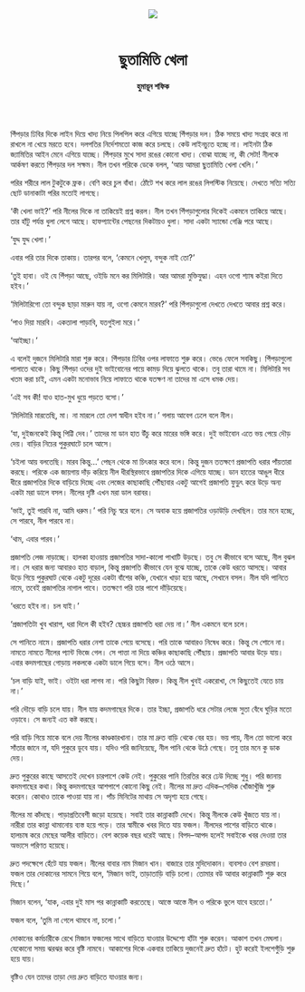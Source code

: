 <div align=center>
<img src=https://images.prothomalo.com/prothomalo-bangla%2F2021-10%2F5f9fb276-43f4-4465-8f09-fd3f9e630b48%2FUntitled_4.jpg?rect=0%2C99%2C379%2C199&w=1200&ar=40%3A21&auto=format%2Ccompress&ogImage=true&mode=crop&overlay=&overlay_position=bottom&overlay_width_pct=1 />
<br><br>
<h1>ছুতামিতি খেলা</h1>
<h4>হুমায়ূন শফিক</h4>
<br><br>
</div>

পিঁপড়ার ঢিবির দিকে লাইন দিয়ে খাদ্য নিয়ে পিলপিল করে এগিয়ে যাচ্ছে পিঁপড়ার দল। ঠিক সময়ে খাদ্য সংগ্রহ করে না রাখলে না খেয়ে মরতে হবে। দলপতির নির্দেশমতো কাজ করে চলছে। কেউ লাইনচ্যুত হচ্ছে না। লাইনটা ঠিক জ্যামিতির আইন মেনে এগিয়ে যাচ্ছে। পিঁপড়ার মুখে সাদা রঙের কোনো খাদ্য। বোঝা যাচ্ছে না, কী সেটা! নীলকে আর্কষণ করতে পিঁপড়ার দল সক্ষম। নীল তখন পরিকে ডেকে বলল, ‘আয় আমরা ছুতামিতি খেলা খেলি।’

পরির শরীরে লাল টুকটুকে ফ্রক। বেণি করে চুল বাঁধা। ঠোঁটে শখ করে লাল রঙের লিপস্টিক নিয়েছে। দেখতে সত্যি সত্যি ছোট ডানাকাটা পরির মতোই লাগছে।

‘কী খেলা ভাই?’ পরি নীলের দিকে না তাকিয়েই প্রশ্ন করল। নীল তখন পিঁপড়াগুলোর দিকেই একমনে তাকিয়ে আছে। তার হাঁটু পর্যন্ত ধুলা লেগে আছে। হাফপ্যান্টের পেছনের দিকটায়ও ধুলা। সাদা একটা স্যান্ডো গেঞ্জি পরে আছে।

‘যুদ্দ যুদ্দ খেলা।’

এবার পরি তার দিকে তাকায়। তারপর বলে, ‘কেমনে খেলুম, বন্দুক নাই তো?’

‘তুই হাবা। ওই যে পিঁপড়া আছে, ওইডি মনে কর মিলিটারি। আর আমরা মুক্তিযুদ্ধা। এহন ওগো শ্যাষ কইরা দিতে হইব।’

‘মিলিটারিগো তো বন্দুক ছাড়া মারুন যায় না, ওগো কেমনে মারব?’ পরি পিঁপড়াগুলো দেখতে দেখতে আবার প্রশ্ন করে।

‘পাও দিয়া মারবি। একতালা পাড়াবি, যতগুইলা মরে।’

‘আইচ্ছা।’

এ বলেই দুজনে মিলিটারি মারা শুরু করে। পিঁপড়ার ঢিবির ওপর লাফাতে শুরু করে। ভেঙে ফেলে সবকিছু। পিঁপড়াগুলো পালাতে থাকে। কিছু পিঁপড়া ওদের দুই ভাইবোনের পায়ে কামড় দিয়ে ঝুলতে থাকে। তবু তারা থামে না। মিলিটারি সব খতম করা চাই, এমন একটা মনোভাব নিয়ে লাফাতে থাকে যতক্ষণ না তাদের মা এসে ধমক দেয়।

‘এই সব কী! যাও হাত-মুখ ধুয়ে পড়তে বসো।’

‘মিলিটারি মারতেছি, মা। না মারলে তো দেশ স্বাধীন হইব না।’ গলায় আবেগ ঢেলে বলে নীল।

‘যা, দুইজনকেই কিন্তু পিট্টি দেব।’ তাদের মা ডান হাত উঁচু করে মারের ভঙ্গি করে। দুই ভাইবোন এতে ভয় পেয়ে দৌড় দেয়। বাড়ির নিচের পুকুরঘাটে চলে আসে।

‘চইলা আয় বলতেছি। মারব কিন্তু…’ পেছন থেকে মা চিৎকার করে বলে। কিন্তু দুজন ততক্ষণে প্রজাপতি ধরার পাঁয়তারা করছে। পরিকে এক জায়গায় দাঁড় করিয়ে নীল ধীরস্থিরভাবে প্রজাপতির দিকে এগিয়ে যাচ্ছে। ডান হাতের আঙুল ধীরে ধীরে প্রজাপতির দিকে বাড়িয়ে দিচ্ছে এবং লেজের কাছাকাছি পৌঁছাবার একটু আগেই প্রজাপতি ফুড়ুৎ করে উড়ে অন্য একটা মরা ডালে বসল। নীলের দৃষ্টি এখন মরা ডাল বরাবর।

‘ভাই, তুই পারবি না, আমি ধরুম।’ পরি নিচু স্বরে বলে। সে অবাক হয়ে প্রজাপতির ওড়াউড়ি দেখছিল। তার মনে হচ্ছে, সে পারবে, নীল পারবে না।

‘থাম, এবার পারব।’

প্রজাপতি লেজ নাড়াচ্ছে। হালকা হাওয়ায় প্রজাপতির সাদা-কালো পাখাটি উড়ছে। তবু সে কীভাবে বসে আছে, নীল বুঝল না। সে ধরার জন্য আবারও হাত বাড়াল, কিন্তু প্রজাপতি কীভাবে যেন বুঝে যাচ্ছে, তাকে কেউ ধরতে আসছে। আবার উড়ে গিয়ে পুকুরঘাট থেকে একটু দূরের একটা বাঁশের কঞ্চি, যেখানে খাড়া হয়ে আছে, সেখানে বসল। নীল যদি পানিতে নামে, তবেই প্রজাপতির নাগাল পাবে। ততক্ষণে পরি তার পাশে দাঁড়িয়েছে।

‘ধরতে হইব না। চল যাই।’

‘প্রজাপতিটা খুব খারাপ, ধরা দিলে কী হইব? ছেচ্চর প্রজাপতি ধরা দেয় না।’ নীল একমনে বলে চলে।

সে পানিতে নামে। প্রজাপতি ধরার নেশা তাকে পেয়ে বসেছে। পরি তাকে আবারও নিষেধ করে। কিন্তু সে শোনে না। নামতে নামতে নীলের প্যান্ট ভিজে গেল। সে পাত্তা না দিয়ে কঞ্চির কাছাকাছি পৌঁছায়। প্রজাপতি আবার উড়ে যায়। এবার কদমগাছের গোড়ায় লকলকে একটা ডালে গিয়ে বসে। নীল ওঠে আসে।

‘চল বাড়ি যাই, ভাই। ওইটা ধরা লাগব না। পরি কিছুটা বিরক্ত। কিন্তু নীল খুবই একরোখা, সে কিছুতেই যেতে চায় না।’

পরি দৌড়ে বাড়ি চলে যায়। নীল যায় কদমগাছের দিকে। তার ইচ্ছা, প্রজাপতি ধরে সেটার লেজে সুতা বেঁধে ঘুড়ির মতো ওড়াবে। সে জন্যই এত কষ্ট করছে।

পরি বাড়ি গিয়ে মাকে বলে দেয় নীলের কাণ্ডকারখানা। তার মা দ্রুত বাড়ি থেকে বের হয়। ভয় পায়, নীল তো ভালো করে সাঁতার জানে না, যদি পুকুরে ডুবে যায়। যদিও পরি জানিয়েছে, নীল পানি থেকে উঠে গেছে। তবু তার মনে কু ডাক দেয়।

দ্রুত পুকুরের কাছে আসতেই দেখেন চারপাশে কেউ নেই। পুকুরের পানি তিরতির করে ঢেউ দিচ্ছে শুধু। পরি জানায় কদমগাছের কথা। কিন্তু কদমগাছের আশপাশে কোনো কিছু নেই। নীলের মা দ্রুত এদিক–সেদিক খোঁজাখুঁজি শুরু করেন। কোথাও তাকে পাওয়া যায় না। পাঁচ মিনিটের মাথায় সে অদৃশ্য হয়ে গেছে।

নীলের মা কাঁদছে। পাড়াপ্রতিবেশী জড়ো হয়েছে। সবাই তার কান্নাকাটি দেখে। কিন্তু নীলকে কেউ খুঁজতে যায় না। নারীরা তার কান্না থামানোয় ব্যস্ত হয়ে পড়ে। তার স্বামীকে খবর দিতে যায় ফজল। নীলদের পাশের বাড়িতে থাকে। হালচাষ করে মেছের আলীর বাড়িতে। বেশ কয়েক বছর ধরেই আছে। বিপদ–আপদ হলেই সবাইকে খবর দেওয়া তার অভ্যসে পরিণত হয়েছে।

দ্রুত পদক্ষেপে হেঁটে যায় ফজল। নীলের বাবার নাম মিজান খান। বাজারে তার মুদিদোকান। ব্যবসাও বেশ রমরমা। ফজল তার দোকানের সামনে গিয়ে বলে, ‘মিজান ভাই, তাড়াতাড়ি বাড়ি চলো। তোমার বউ আবার কান্নাকাটি শুরু করে দিছে।’

মিজান বলেন, ‘যাক, এবার দুই মাস পর কান্নাকাটি করতেছে। আস্তে আস্তে নীল ও পরিকে ভুলে যাবে হয়তো।’

ফজল বলে, ‘তুমি না গেলে থামবে না, চলো।’

দোকানের কর্মচারীকে রেখে মিজান ফজলের সাথে বাড়িতে যাওয়ার উদ্দেশ্যে হাঁটা শুরু করেন। আকাশ তখন মেঘলা। যেকোনো সময় ঝরঝর করে বৃষ্টি নামবে। আকাশের দিকে একবার তাকিয়ে দুজনেই দ্রুত হাঁটে। হুট করেই ইলশেগুঁড়ি শুরু হয়ে যায়।

বৃষ্টিও যেন তাদের তাড়া দেয় দ্রুত বাড়িতে যাওয়ার জন্য।
